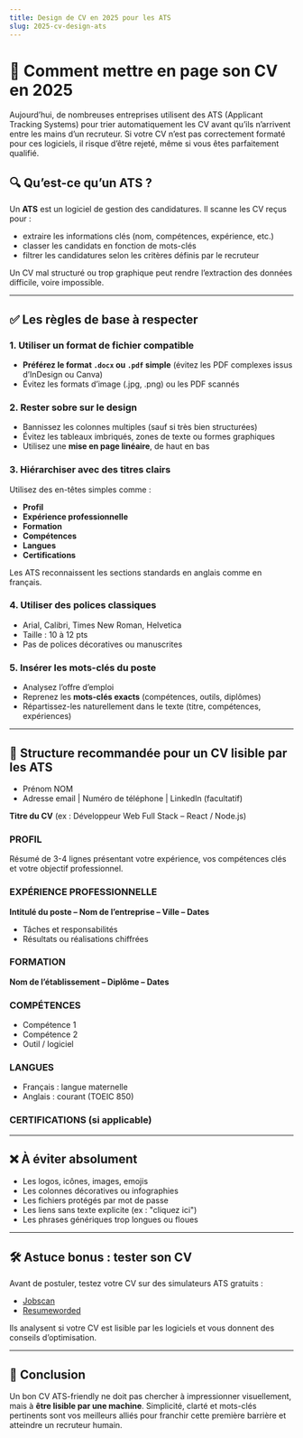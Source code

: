 ```yaml
---
title: Design de CV en 2025 pour les ATS
slug: 2025-cv-design-ats
---
```


# 📄 Comment mettre en page son CV en 2025

Aujourd’hui, de nombreuses entreprises utilisent des ATS (Applicant Tracking Systems) pour trier automatiquement les CV avant qu’ils n’arrivent entre les mains d’un recruteur. Si votre CV n’est pas correctement formaté pour ces logiciels, il risque d’être rejeté, même si vous êtes parfaitement qualifié.


## 🔍 Qu’est-ce qu’un ATS ?

Un **ATS** est un logiciel de gestion des candidatures. Il scanne les CV reçus pour :

- extraire les informations clés (nom, compétences, expérience, etc.)
- classer les candidats en fonction de mots-clés
- filtrer les candidatures selon les critères définis par le recruteur

Un CV mal structuré ou trop graphique peut rendre l’extraction des données difficile, voire impossible.

---

## ✅ Les règles de base à respecter

### 1. Utiliser un format de fichier compatible

- **Préférez le format `.docx` ou `.pdf` simple** (évitez les PDF complexes issus d’InDesign ou Canva)
- Évitez les formats d’image (.jpg, .png) ou les PDF scannés

### 2. Rester sobre sur le design

- Bannissez les colonnes multiples (sauf si très bien structurées)
- Évitez les tableaux imbriqués, zones de texte ou formes graphiques
- Utilisez une **mise en page linéaire**, de haut en bas

### 3. Hiérarchiser avec des titres clairs

Utilisez des en-têtes simples comme :

- **Profil**
- **Expérience professionnelle**
- **Formation**
- **Compétences**
- **Langues**
- **Certifications**

Les ATS reconnaissent les sections standards en anglais comme en français.

### 4. Utiliser des polices classiques

- Arial, Calibri, Times New Roman, Helvetica
- Taille : 10 à 12 pts
- Pas de polices décoratives ou manuscrites

### 5. Insérer les mots-clés du poste

- Analysez l’offre d’emploi
- Reprenez les **mots-clés exacts** (compétences, outils, diplômes)
- Répartissez-les naturellement dans le texte (titre, compétences, expériences)

---

## 📌 Structure recommandée pour un CV lisible par les ATS

- Prénom NOM  
- Adresse email | Numéro de téléphone | LinkedIn (facultatif)

**Titre du CV** (ex : Développeur Web Full Stack – React / Node.js)

### PROFIL  
Résumé de 3-4 lignes présentant votre expérience, vos compétences clés et votre objectif professionnel.

### EXPÉRIENCE PROFESSIONNELLE  
**Intitulé du poste – Nom de l’entreprise – Ville – Dates**  
- Tâches et responsabilités  
- Résultats ou réalisations chiffrées  

### FORMATION  
**Nom de l’établissement – Diplôme – Dates**

### COMPÉTENCES  
- Compétence 1  
- Compétence 2  
- Outil / logiciel  

### LANGUES  
- Français : langue maternelle  
- Anglais : courant (TOEIC 850)

### CERTIFICATIONS (si applicable)

---

## ❌ À éviter absolument

- Les logos, icônes, images, emojis
- Les colonnes décoratives ou infographies
- Les fichiers protégés par mot de passe
- Les liens sans texte explicite (ex : "cliquez ici")
- Les phrases génériques trop longues ou floues

---

## 🛠 Astuce bonus : tester son CV

Avant de postuler, testez votre CV sur des simulateurs ATS gratuits :

- [Jobscan](https://www.jobscan.co/)
- [Resumeworded](https://resumeworded.com/)

Ils analysent si votre CV est lisible par les logiciels et vous donnent des conseils d’optimisation.

---

## 🎯 Conclusion

Un bon CV ATS-friendly ne doit pas chercher à impressionner visuellement, mais à **être lisible par une machine**. Simplicité, clarté et mots-clés pertinents sont vos meilleurs alliés pour franchir cette première barrière et atteindre un recruteur humain.
